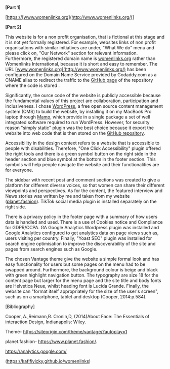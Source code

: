 **[Part 1]**

[[https://](https://kafifivicky.github.io/womenlinks)[www.womenlinks.org](http://www.womenlinks.org/)]

**[Part 2]**

This website is for a non profit organisation, that is fictional at this
stage and it is not yet formally registered. For example, websites links
of non profit organisations with similar initiatives are under, "What We
do" menu and please click on, "Our Network" section for relevant
information. Furthermore, the registered domain name is 
[womenlinks.org](http://www.womenlinks.org/) rather than Womenlinks
International, because it is short and easy to remember. The URL
[www.womenlinks.org](http://www.womenlinks.org/) has been configured on
the Domain Name Service provided by Godaddy.com as a CNAME alias to
redirect the traffic to the [GitHub page](https://kafifivicky.github.io/womenlinks)
of the repository where the code is stored .

Significantly, the ource code of the website is publicly accessible
because the fundamental values of this project are collaboration,
participation and inclusiveness. I chose
[WordPress](https://wordpress.org/), a free open source content
management system (CMS) to build the website, by installing it on my
MacBook Pro laptop through [Mamp](https://www.mamp.info/), which provide
in a single package a set of well integrated software required to run
WordPress. However, for security reason "simply static" plugin was the
best choice because it export the website into web code that is then
stored on the [GitHub
repository](https://github.com/kafifivicky/womenlinks/).

Accessibility in the design context refers to a website that is
accessible to people with disabilities. Therefore, "One Click
Accessibility" plugin offered the right tools and there is a green
symbol button on the right side in the header section and blue symbol at
the bottom in the footer section. This symbols will help people navigate
the website and their functionalities are for everyone.

The sidebar with recent post and comment sections was created to give a
platform for different diverse voices, so that women can share their
different viewpoints and perspectives. As for the content, the featured
interview and News stories was written by me and taken from my website
([planet.fashion](https://www.planet.fashion/)). TikTok social media
plugin is installed separately on the right side.

There is a privacy policy in the footer page with a summary of how users
data is handled and used. There is a use of Cookies notice and
Compliance for GDPR/CCPA. GA Google Analytics Wordpress plugin was
installed and Google Analytics configured to get analytics data on page
views such as, users visiting per country. Finally, "Yoast SEO" plugin
was installed for search engine optimisation to improve the
discoverability of the site and pages from search engines such as
Google.

The chosen Vantage theme give the website a simple formal look and has
easy functionality for users but some pages on the menu had to be
swapped around. Furthermore, the background colour is beige and black
with green highlight navigation button. The typography are size 18 for
the content page but larger for the menu page and the site title and
body fonts are Helvetica Neue, whilst heading font is Lucida Grande.
Finally, the website can "format itself appropriately for the size of
the user's screen", such as on a smartphone, tablet and desktop (Cooper,
2014:p.584).

[Bibliography]

Cooper, A.,Reimann,R. Cronin,D, (2014)About Face: The Essentials of
interaction Design, Indianapolis: Wiley.

Theme- <https://siteorigin.com/theme/vantage/?autoplay=1>

planet.fashion- <https://www.planet.fashion/>.

<https://analytics.google.com/>

(<https://kafifivicky.github.io/womenlinks>)
